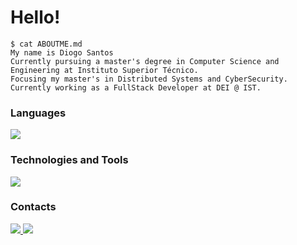 # Hello!

```console
$ cat ABOUTME.md
My name is Diogo Santos 
Currently pursuing a master's degree in Computer Science and Engineering at Instituto Superior Técnico.  
Focusing my master's in Distributed Systems and CyberSecurity.
Currently working as a FullStack Developer at DEI @ IST.
```

### Languages
<p align="left">
  <a href="https://skillicons.dev">
    <img src="https://skills.thijs.gg/icons?i=java,py,cs,ts,c,go" />
  </a>
</p>

### Technologies and Tools
<p align="left">
  <a href="https://skillicons.dev">
    <img src="https://skills.thijs.gg/icons?i=linux,bash,neovim,git,github,gitlab,docker,postgres" />
  </a>
</p>

### Contacts
<a href="https://www.linkedin.com/in/diogo-silva-santos/">
  <img src="https://skills.thijs.gg/icons?i=linkedin" />
</a>
<a href="https://www.twitter.com/l_Didas_l">
  <img src="https://skills.thijs.gg/icons?i=twitter" />
</a>
